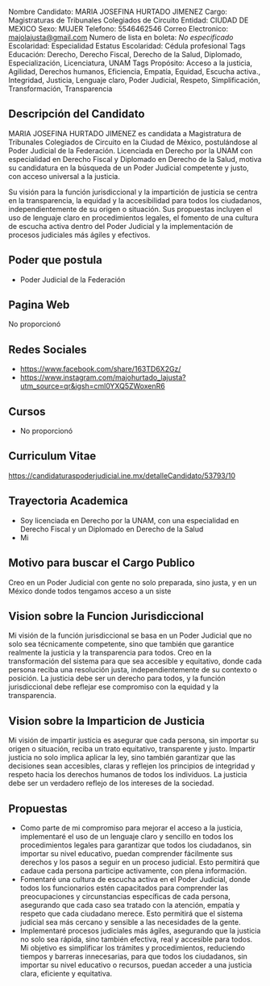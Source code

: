 Nombre Candidato: MARIA JOSEFINA HURTADO JIMENEZ
Cargo: Magistraturas de Tribunales Colegiados de Circuito
Entidad: CIUDAD DE MEXICO
Sexo: MUJER
Telefono: 5546462546
Correo Electronico: majolajusta@gmail.com
Numero de lista en boleta: *No especificado*
Escolaridad: Especialidad
Estatus Escolaridad: Cédula profesional
Tags Educación: Derecho, Derecho Fiscal, Derecho de la Salud, Diplomado, Especialización, Licenciatura, UNAM
Tags Propósito: Acceso a la justicia, Agilidad, Derechos humanos, Eficiencia, Empatía, Equidad, Escucha activa., Integridad, Justicia, Lenguaje claro, Poder Judicial, Respeto, Simplificación, Transformación, Transparencia


## Descripción del Candidato 

MARIA JOSEFINA HURTADO JIMENEZ es candidata a Magistratura de Tribunales Colegiados de Circuito en la Ciudad de México, postulándose al Poder Judicial de la Federación. Licenciada en Derecho por la UNAM con especialidad en Derecho Fiscal y Diplomado en Derecho de la Salud, motiva su candidatura en la búsqueda de un Poder Judicial competente y justo, con acceso universal a la justicia.

Su visión para la función jurisdiccional y la impartición de justicia se centra en la transparencia, la equidad y la accesibilidad para todos los ciudadanos, independientemente de su origen o situación. Sus propuestas incluyen el uso de lenguaje claro en procedimientos legales, el fomento de una cultura de escucha activa dentro del Poder Judicial y la implementación de procesos judiciales más ágiles y efectivos.


## Poder que postula

- Poder Judicial de la Federación


## Pagina Web

No proporcionó


## Redes Sociales

- https://www.facebook.com/share/163TD6X2Gz/
- https://www.instagram.com/majohurtado_lajusta?utm_source=qr&igsh=cml0YXQ5ZWoxenR6


## Cursos

- No proporcionó


## Curriculum Vitae

https://candidaturaspoderjudicial.ine.mx/detalleCandidato/53793/10


## Trayectoria Academica

- Soy licenciada en Derecho por la UNAM, con una especialidad en Derecho Fiscal y un Diplomado en Derecho de la Salud
- Mi


## Motivo para buscar el Cargo Publico

Creo en un Poder Judicial con gente no solo preparada, sino justa, y en un México donde todos tengamos acceso a un siste


## Vision sobre la Funcion Jurisdiccional

Mi visión de la función jurisdiccional se basa en un Poder Judicial que no solo sea técnicamente competente, sino que también que garantice realmente la justicia y la transparencia para todos. Creo en la transformación del sistema para que sea accesible y equitativo, donde cada persona reciba una resolución justa, independientemente de su contexto o posición. La justicia debe ser un derecho para todos, y la función jurisdiccional debe reflejar ese compromiso con la equidad y la transparencia.


## Vision sobre la Imparticion de Justicia

Mi visión de impartir justicia es asegurar que cada persona, sin importar su origen o situación, reciba un trato equitativo, transparente y justo. Impartir justicia no solo implica aplicar la ley, sino también garantizar que las decisiones sean accesibles, claras y reflejen los principios de integridad y respeto hacia los derechos humanos de todos los individuos. La justicia debe ser un verdadero reflejo de los intereses de la sociedad.


## Propuestas

- Como parte de mi compromiso para mejorar el acceso a la justicia, implementaré el uso de un lenguaje claro y sencillo en todos los procedimientos legales para garantizar que todos los ciudadanos, sin importar su nivel educativo, puedan comprender fácilmente sus derechos y los pasos a seguir en un proceso judicial. Esto permitirá que cadaue cada persona participe activamente, con plena información.
- Fomentaré una cultura de escucha activa en el Poder Judicial, donde todos los funcionarios estén capacitados para comprender las preocupaciones y circunstancias específicas de cada persona, asegurando que cada caso sea tratado con la atención, empatía y respeto que cada ciudadano merece. Esto permitirá que el sistema judicial sea más cercano y sensible a las necesidades de la gente.
- Implementaré procesos judiciales más ágiles, asegurando que la justicia no solo sea rápida, sino también efectiva, real y accesible para todos. Mi objetivo es simplificar los trámites y procedimientos, reduciendo tiempos y barreras innecesarias, para que todos los ciudadanos, sin importar su nivel educativo o recursos, puedan acceder a una justicia clara, eficiente y equitativa.

